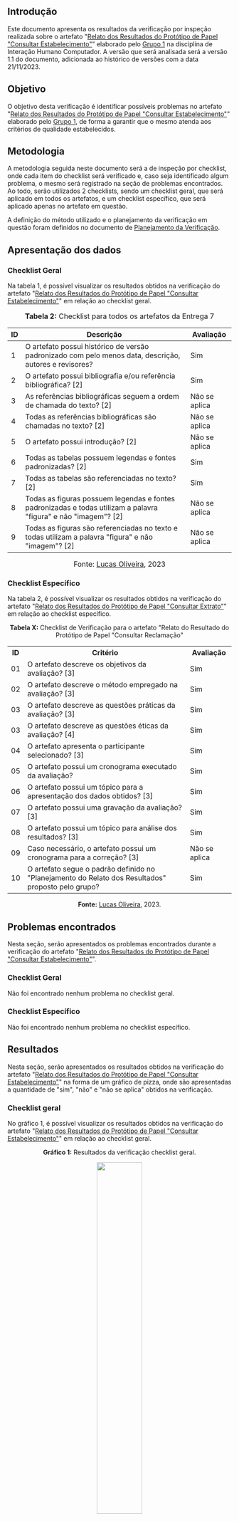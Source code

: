 


## Introdução 

Este documento apresenta os resultados da verificação por inspeção realizada sobre o artefato  "[Relato dos Resultados do Protótipo de Papel "Consultar Estabelecimento"](https://github.com/Interacao-Humano-Computador/2023.2-NotaLegal/blob/main/docs/design-avaliacao-desenvolvimento%20III/resultados-prototipo-papel/consultar-estabelecimento.md)" elaborado pelo [Grupo 1](https://interacao-humano-computador.github.io/2023.2-NotaLegal/) na disciplina de Interação Humano Computador. A versão que será analisada será a versão 1.1 do documento, adicionada ao histórico de versões com a data 21/11/2023.

## Objetivo

O objetivo desta verificação é identificar possíveis problemas no artefato  "[Relato dos Resultados do Protótipo de Papel "Consultar Estabelecimento"](https://github.com/Interacao-Humano-Computador/2023.2-NotaLegal/blob/main/docs/design-avaliacao-desenvolvimento%20III/resultados-prototipo-papel/consultar-estabelecimento.md)" elaborado pelo [Grupo 1](https://interacao-humano-computador.github.io/2023.2-NotaLegal/), de forma a garantir que o mesmo atenda aos critérios de qualidade estabelecidos.

## Metodologia

A metodologia seguida neste documento será a de inspeção por checklist, onde cada item do checklist será verificado e, caso seja identificado algum problema, o mesmo será registrado na seção de problemas encontrados. Ao todo, serão utilizados 2 checklists, sendo um checklist geral, que será aplicado em todos os artefatos, e um checklist específico, que será aplicado apenas no artefato em questão.

A definição do método utilizado e o planejamento da verificação em questão foram definidos no documento de [Planejamento da Verificação](https://github.com/Interacao-Humano-Computador/2023.2-NotaLegal/blob/main/docs/verificacao/Grupo-01/Entrega-04/planejamento-verificacao-e4-grupo1.md).

## Apresentação dos dados


### Checklist Geral

Na tabela 1, é possível visualizar os resultados obtidos na verificação do artefato  "[Relato dos Resultados do Protótipo de Papel "Consultar Estabelecimento"](https://github.com/Interacao-Humano-Computador/2023.2-NotaLegal/blob/main/docs/design-avaliacao-desenvolvimento%20III/resultados-prototipo-papel/consultar-estabelecimento.md)" em relação ao checklist geral.


<div align="center">
<font size="3"><p style="text-align: center"><b>Tabela 2:</b> Checklist para todos os artefatos da Entrega 7</p></font>

<table>
  <thead>
    <tr>
      <th>ID</th>
      <th>Descrição</th>
      <th>Avaliação</th>
    </tr>
  </thead>
  <tbody>
    <tr>
      <td>1</td>
      <td>O artefato possui histórico de versão padronizado com pelo menos data, descrição, autores e revisores?</td>
      <td>Sim</td>
    </tr>
    <tr>
      <td>2</td>
      <td>O artefato possui bibliografia e/ou referência bibliográfica? [2] </td>
      <td>Sim</td>
    </tr>
    <tr>
      <td>3</td>
      <td>As referências bibliográficas seguem a ordem de chamada do texto? [2]</td>
      <td>Não se aplica</td>
    </tr>
    <tr>
      <td>4</td>
      <td>Todas as referências bibliográficas são chamadas no texto? [2]</td>
      <td>Não se aplica</td>
    </tr>
    <tr>
      <td>5</td>
      <td>O artefato possui introdução? [2]</td>
      <td>Não se aplica</td>
    </tr>
    <tr>
      <td>6</td>
      <td>Todas as tabelas possuem legendas e fontes padronizadas? [2]</td>
      <td>Sim</td>
    </tr>
    <tr>
      <td>7</td>
      <td>Todas as tabelas são referenciadas no texto? [2] </td>
      <td>Sim</td>
    </tr>
    <tr>
      <td>8</td>
      <td>Todas as figuras possuem legendas e fontes padronizadas e todas utilizam a palavra "figura" e não "imagem"? [2] </td>
      <td>Não se aplica</td>
    </tr>
    <tr>
      <td>9</td>
      <td>Todas as figuras são referenciadas no texto e todas utilizam a palavra "figura" e não "imagem"? [2] </td>
      <td>Não se aplica</td>
    </tr>
  </tbody>
</table>

<font size="3"><p style="text-align: center">Fonte: <a href="https://github.com/LucasOliveiraDiasMarquesFerreira">Lucas Oliveira</a>, 2023</p></font>
</div>

### Checklist Específico

Na tabela 2, é possível visualizar os resultados obtidos na verificação do artefato "[Relato dos Resultados do Protótipo de Papel "Consultar Extrato"](https://github.com/Interacao-Humano-Computador/2023.2-NotaLegal/blob/main/docs/design-avaliacao-desenvolvimento%20III/resultados-prototipo-papel/consultar-extrato.md)" em relação ao checklist específico.

<div align="center">
  <p><b>Tabela X:</b> Checklist de Verificação para o artefato "Relato do Resultado do Protótipo de Papel "Consultar Reclamação"</p>
  <table>
    <tr>
      <th>ID</th>
      <th>Critério</th>
      <th>Avaliação</th>
    </tr>
    <tr>
      <td>01</td>
      <td>O artefato descreve os objetivos da avaliação? [3]</td>
      <td>Sim</td>
    </tr>
    <tr>
      <td>02</td>
      <td>O artefato descreve o método empregado na avaliação? [3]</td>
      <td>Sim</td>
    </tr>
    <tr>
      <td>03</td>
      <td>O artefato descreve as questões práticas da avaliação? [3]</td>
      <td>Sim</td>
    </tr>
    <tr>
      <td>03</td>
      <td>O artefato descreve as questões éticas da avaliação? [4]</td>
      <td>Sim</td>
    </tr>
    <tr>
      <td>04</td>
      <td>O artefato apresenta o participante selecionado? [3]</td>
      <td>Sim</td>
    </tr>
    <tr>
      <td>05</td>
      <td>O artefato possui um cronograma executado da avaliação?</td>
      <td>Sim</td>
    </tr>
    <tr>
      <td>06</td>
      <td>O artefato possui um tópico para a apresentação dos dados obtidos? [3]</td>
      <td>Sim</td>
    </tr>
    <tr>
      <td>07</td>
      <td>O artefato possui uma gravação da avaliação? [3]</td>
      <td>Sim</td>
    </tr>
    <tr>
      <td>08</td>
      <td>O artefato possui um tópico para análise dos resultados? [3]</td>
      <td>Sim</td>
    </tr>
    <tr>
      <td>09</td>
      <td>Caso necessário, o artefato possui um cronograma para a correção? [3]</td>
      <td>Não se aplica</td>
    </tr>
    <tr>
      <td>10</td>
      <td>O artefato segue o padrão definido no "Planejamento do Relato dos Resultados" proposto pelo grupo? </td>
      <td>Sim</td>
    </tr>
  </table>


<p><b>Fonte:</b> <a href="https://github.com/LucasOliveiraDiasMarquesFerreir">Lucas Oliveira</a>, 2023.</p>
</div>

## Problemas encontrados

Nesta seção, serão apresentados os problemas encontrados durante a verificação do artefato  "[Relato dos Resultados do Protótipo de Papel "Consultar Estabelecimento"](https://github.com/Interacao-Humano-Computador/2023.2-NotaLegal/blob/main/docs/design-avaliacao-desenvolvimento%20III/resultados-prototipo-papel/consultar-estabelecimento.md)".

### Checklist Geral

Não foi encontrado nenhum problema no checklist geral.

### Checklist Específico

Não foi encontrado nenhum problema no checklist específico.

## Resultados

Nesta seção, serão apresentados os resultados obtidos na verificação do artefato  "[Relato dos Resultados do Protótipo de Papel "Consultar Estabelecimento"](https://github.com/Interacao-Humano-Computador/2023.2-NotaLegal/blob/main/docs/design-avaliacao-desenvolvimento%20III/resultados-prototipo-papel/consultar-estabelecimento.md)" na forma de um gráfico de pizza, onde são apresentadas a quantidade de "sim", "não" e "não se aplica" obtidos na verificação.

### Checklist geral

No gráfico 1, é possível visualizar os resultados obtidos na verificação do artefato  "[Relato dos Resultados do Protótipo de Papel "Consultar Estabelecimento"](https://github.com/Interacao-Humano-Computador/2023.2-NotaLegal/blob/main/docs/design-avaliacao-desenvolvimento%20III/resultados-prototipo-papel/consultar-estabelecimento.md)" em relação ao checklist geral.

<div align="center">
  <p><b>Gráfico 1:</b> Resultados da verificação checklist geral.</p>

  <img src="https://github.com/Interacao-Humano-Computador/2023.2-NotaLegal/blob/main/docs/imagens/Checklist%20geral-%20consultar%20estabelecimento.png?raw=true" style="width: 45%;">

<p><b>Fonte:</b> Lucas Oliveira, 2023.</p>
</div>

### Checklist específico

No gráfico 2, é possível visualizar os resultados obtidos na verificação do artefato "[Relato dos Resultados do Protótipo de Papel "Consultar Estabelecimento"](https://github.com/Interacao-Humano-Computador/2023.2-NotaLegal/blob/main/docs/design-avaliacao-desenvolvimento%20III/resultados-prototipo-papel/consultar-estabelecimento.md)" em relação ao checklist específico.

<div align="center">
  <p><b>Gráfico 2:</b> Resultados da verificação do checklist específico.</p>

  <img src="https://github.com/Interacao-Humano-Computador/2023.2-NotaLegal/blob/main/docs/imagens/Checklist%20especifico-%20consultar%20extrato.png?raw=true" style="width: 45%;">

<p><b>Fonte:</b> Lucas Oliveira, 2023.</p>

</div>

## Bibliografia
> ALVES, Izabella. VIEIRA, Zenilda. [Planejamento da Verificação](https://github.com/Interacao-Humano-Computador/2023.2-NotaLegal/blob/main/docs/verificacao/Grupo-01/Entrega-04/planejamento-verificacao-e4-grupo1.md). FGA, 2023.


## Histórico de Versões

| Versão | Data   | Descrição     | Autor     |  Revisor        |
| :----: | ------ | ------------- | --------- | :-------------: |
| `1.0`  | 02/12/2023 | Criação do documento  | [Lucas de Oliveira](https://github.com/LucasOliveiraDiasMarquesFerreira) | [Gabriel Zaranza](https://github/GZaranza)  |

